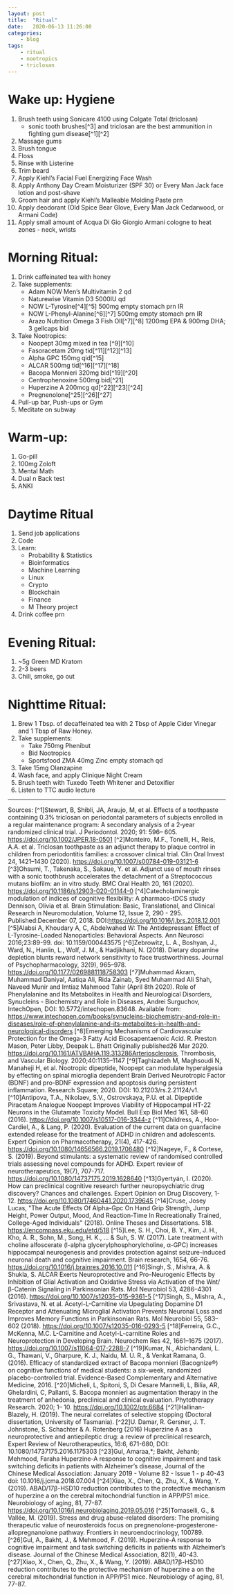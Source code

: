 ```yaml
---
layout: post
title:	"Ritual"
date:	2020-06-13 11:26:00
categories:
    - blog
tags:
    - ritual
    - nootropics
    - triclosan
---
```


# Wake up: Hygiene

1. Brush teeth using Sonicare 4100 using Colgate Total (triclosan)
	* sonic tooth brushes[^3] and triclosan are the best ammunition in fighting gum disease[^1][^2]
2. Massage gums
3. Brush tongue
4. Floss
5. Rinse with Listerine 
6. Trim beard
7. Apply Kiehl’s Facial Fuel Energizing Face Wash
8. Apply Anthony Day Cream Moisturizer (SPF 30) or Every Man Jack face lotion and post-shave
9. Groom hair and apply Kiehl’s Malleable Molding Paste prn
10. Apply deodorant (Old Spice Bear Glove, Every Man Jack Cedarwood, or Armani Code)
11. Apply small amount of Acqua Di Gio Giorgio Armani cologne to heat zones - neck, wrists

# Morning Ritual: 
1. Drink caffeinated tea with honey
2. Take supplements:
	* Adam NOW Men’s Multivitamin 2 qd
	* Naturewise Vitamin D3 5000IU qd
	* NOW L-Tyrosine[^4][^5] 500mg empty stomach prn IR
	* NOW L-Phenyl-Alanine[^6][^7] 500mg empty stomach prn IR
	* Arazo Nutrition Omega 3 Fish OIl[^7][^8] 1200mg EPA & 900mg DHA; 3 gellcaps bid
3. Take Nootropics:
	* Noopept 30mg mixed in tea [^9][^10]
	* Fasoracetam 20mg tid[^11][^12][^13]
	* Alpha GPC 150mg qid[^15]
	* ALCAR 500mg tid[^16][^17][^18]
	* Bacopa Monnieri 320mg bid[^19][^20]
	* Centrophenoxine 500mg bid[^21]
	* Huperzine A 200mcg qd[^22][^23][^24]
	* Pregnenolone[^25][^26][^27]
4. Pull-up bar, Push-ups or Gym
5. Meditate on subway

# Warm-up:
1. Go-pill
2. 100mg Zoloft
3. Mental Math
4. Dual n Back test
5. ANKI

# Daytime Ritual
1. Send job applications
2. Code
3. Learn:
	* Probability & Statistics
	* Bioinformatics
	* Machine Learning
	* Linux
	* Crypto
	* Blockchain
	* Finance
	* M Theory project
4. Drink coffee prn


# Evening Ritual:
1. ~5g Green MD Kratom
2. 2-3 beers
3. Chill, smoke, go out

# Nighttime Ritual:
1. Brew 1 Tbsp. of decaffeinated tea  with 2 Tbsp of Apple Cider Vinegar and 1 Tbsp of Raw Honey. 
2. Take supplements:
	* Take 750mg Phenibut 
	* Bid Nootropics
	* Sportsfood ZMA 40mg Zinc empty stomach qd
3. Take 15mg Olanzapine
4. Wash face, and apply Clinique Night Cream
5. Brush teeth with Tuxedo Teeth Whitener and Detoxifier
6. Listen to TTC audio lecture

---

Sources: 
[^1]Stewart, B, Shibli, JA, Araujo, M, et al. Effects of a toothpaste containing 0.3% triclosan on periodontal parameters of subjects enrolled in a regular maintenance program: A secondary analysis of a 2‐year randomized clinical trial. J Periodontol. 2020; 91: 596– 605. <https://doi.org/10.1002/JPER.18-0501>
[^2]Monteiro, M.F., Tonelli, H., Reis, A.A. et al. Triclosan toothpaste as an adjunct therapy to plaque control in children from periodontitis families: a crossover clinical trial. Clin Oral Invest 24, 1421–1430 (2020). <https://doi.org/10.1007/s00784-019-03121-6>
[^3]Ohsumi, T., Takenaka, S., Sakaue, Y. et al. Adjunct use of mouth rinses with a sonic toothbrush accelerates the detachment of a Streptococcus mutans biofilm: an in vitro study. BMC Oral Health 20, 161 (2020). https://doi.org/10.1186/s12903-020-01144-0
[^4]Catecholaminergic modulation of indices of cognitive flexibility: A pharmaco-tDCS study
Dennison, Olivia et al. Brain Stimulation: Basic, Translational, and Clinical Research in Neuromodulation, Volume 12, Issue 2, 290 - 295. Published:December 07, 2018. DOI:https://doi.org/10.1016/j.brs.2018.12.001
[^5]Alabsi A, Khoudary A, C, Abdelwahed W: The Antidepressant Effect of L-Tyrosine-Loaded Nanoparticles: Behavioral Aspects. Ann Neurosci 2016;23:89-99. doi: 10.1159/000443575
[^6]Zebrowitz, L. A., Boshyan, J., Ward, N., Hanlin, L., Wolf, J. M., & Hadjikhani, N. (2018). Dietary dopamine depletion blunts reward network sensitivity to face trustworthiness. Journal of Psychopharmacology, 32(9), 965–978. https://doi.org/10.1177/0269881118758303
[^7]Muhammad Akram, Muhammad Daniyal, Aatiqa Ali, Rida Zainab, Syed Muhammad Ali Shah, Naveed Munir and Imtiaz Mahmood Tahir (April 8th 2020). Role of Phenylalanine and Its Metabolites in Health and Neurological Disorders, Synucleins - Biochemistry and Role in Diseases, Andrei Surguchov, IntechOpen, DOI: 10.5772/intechopen.83648. Available from: https://www.intechopen.com/books/synucleins-biochemistry-and-role-in-diseases/role-of-phenylalanine-and-its-metabolites-in-health-and-neurological-disorders
[^8]Emerging Mechanisms of Cardiovascular Protection for the Omega-3 Fatty Acid Eicosapentaenoic Acid. R. Preston Mason, Peter Libby, Deepak L. Bhatt
Originally published26 Mar 2020. https://doi.org/10.1161/ATVBAHA.119.313286Arteriosclerosis, Thrombosis, and Vascular Biology. 2020;40:1135–1147
[^9]Taghizadeh M, Maghsoudi N, Manaheji H, et al. Nootropic dipeptide, Noopept can modulate hyperalgesia by effecting on spinal microglia dependent Brain Derived Neurotropic Factor (BDNF) and pro-BDNF expression and apoptosis during persistent inflammation. Research Square; 2020. DOI: 10.21203/rs.2.21124/v1.
[^10]Antipova, T.A., Nikolaev, S.V., Ostrovskaya, P.U. et al. Dipeptide Piracetam Analogue Noopept Improves Viability of Hippocampal HT-22 Neurons in the Glutamate Toxicity Model. Bull Exp Biol Med 161, 58–60 (2016). https://doi.org/10.1007/s10517-016-3344-z
[^11]Childress, A., Hoo-Cardiel, A., & Lang, P. (2020). Evaluation of the current data on guanfacine extended release for the treatment of ADHD in children and adolescents. Expert Opinion on Pharmacotherapy, 21(4), 417-426. https://doi.org/10.1080/14656566.2019.1706480
[^12]Nageye, F., & Cortese, S. (2019). Beyond stimulants: a systematic review of randomised controlled trials assessing novel compounds for ADHD. Expert review of neurotherapeutics, 19(7), 707-717. https://doi.org/10.1080/14737175.2019.1628640
[^13]Gyertyán, I. (2020). How can preclinical cognitive research further neuropsychiatric drug discovery? Chances and challenges. Expert Opinion on Drug Discovery, 1-12. https://doi.org/10.1080/17460441.2020.1739645
[^14]Cruse, Josey Lucas, "The Acute Effects Of Alpha-Gpc On Hand Grip Strength, Jump Height, Power Output, Mood, And Reaction-Time In Recreationally Trained, College-Aged Individuals" (2018). Online Theses and Dissertations. 518. https://encompass.eku.edu/etd/518
[^15]Lee, S. H., Choi, B. Y., Kim, J. H., Kho, A. R., Sohn, M., Song, H. K., ... & Suh, S. W. (2017). Late treatment with choline alfoscerate (l-alpha glycerylphosphorylcholine, α-GPC) increases hippocampal neurogenesis and provides protection against seizure-induced neuronal death and cognitive impairment. Brain research, 1654, 66-76. https://doi.org/10.1016/j.brainres.2016.10.011
[^16]Singh, S., Mishra, A. & Shukla, S. ALCAR Exerts Neuroprotective and Pro-Neurogenic Effects by Inhibition of Glial Activation and Oxidative Stress via Activation of the Wnt/β-Catenin Signaling in Parkinsonian Rats. Mol Neurobiol 53, 4286–4301 (2016). https://doi.org/10.1007/s12035-015-9361-5
[^17]Singh, S., Mishra, A., Srivastava, N. et al. Acetyl-L-Carnitine via Upegulating Dopamine D1 Receptor and Attenuating Microglial Activation Prevents Neuronal Loss and Improves Memory Functions in Parkinsonian Rats. Mol Neurobiol 55, 583–602 (2018). https://doi.org/10.1007/s12035-016-0293-5
[^18]Ferreira, G.C., McKenna, M.C. L-Carnitine and Acetyl-L-carnitine Roles and Neuroprotection in Developing Brain. Neurochem Res 42, 1661–1675 (2017). https://doi.org/10.1007/s11064-017-2288-7
[^19]Kumar, N., Abichandani, L. G., Thawani, V., Gharpure, K. J., Naidu, M. U. R., & Venkat Ramana, G. (2016). Efficacy of standardized extract of Bacopa monnieri (Bacognize®) on cognitive functions of medical students: a six-week, randomized placebo-controlled trial. Evidence-Based Complementary and Alternative Medicine, 2016.
[^20]Micheli, L, Spitoni, S, Di Cesare Mannelli, L, Bilia, AR, Ghelardini, C, Pallanti, S. Bacopa monnieri as augmentation therapy in the treatment of anhedonia, preclinical and clinical evaluation. Phytotherapy Research. 2020; 1– 10. https://doi.org/10.1002/ptr.6684
[^21]Hallinan-Blazely, H. (2019). The neural correlates of selective stopping (Doctoral dissertation, University of Tasmania).
[^22]U. Damar, R. Gersner, J. T. Johnstone, S. Schachter & A. Rotenberg (2016) Huperzine A as a neuroprotective and antiepileptic drug: a review of preclinical research, Expert Review of Neurotherapeutics, 16:6, 671-680, DOI: 10.1080/14737175.2016.1175303
[^23]Gul, Amaraa,*; Bakht, Jehanb; Mehmood, Faraha Huperzine-A response to cognitive impairment and task switching deficits in patients with Alzheimer’s disease, Journal of the Chinese Medical Association: January 2019 - Volume 82 - Issue 1 - p 40-43 doi: 10.1016/j.jcma.2018.07.004
[^24]Xiao, X., Chen, Q., Zhu, X., & Wang, Y. (2019). ABAD/17β-HSD10 reduction contributes to the protective mechanism of huperzine a on the cerebral mitochondrial function in APP/PS1 mice. Neurobiology of aging, 81, 77-87. https://doi.org/10.1016/j.neurobiolaging.2019.05.016
[^25]Tomaselli, G., & Vallée, M. (2019). Stress and drug abuse-related disorders: The promising therapeutic value of neurosteroids focus on pregnenolone-progesterone-allopregnanolone pathway. Frontiers in neuroendocrinology, 100789.
[^26]Gul, A., Bakht, J., & Mehmood, F. (2019). Huperzine-A response to cognitive impairment and task switching deficits in patients with Alzheimer’s disease. Journal of the Chinese Medical Association, 82(1), 40-43.
[^27]Xiao, X., Chen, Q., Zhu, X., & Wang, Y. (2019). ABAD/17β-HSD10 reduction contributes to the protective mechanism of huperzine a on the cerebral mitochondrial function in APP/PS1 mice. Neurobiology of aging, 81, 77-87.



